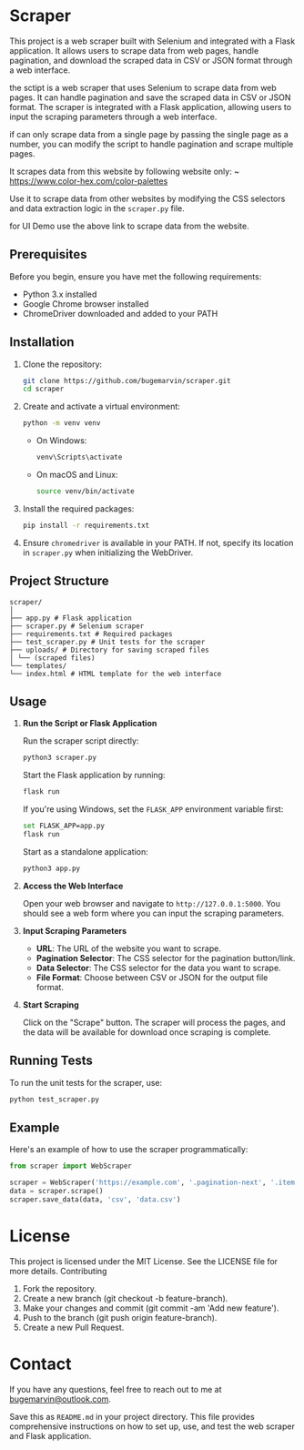 # Scraper

This project is a web scraper built with Selenium and integrated with a Flask application. It allows users to scrape data from web pages, handle pagination, and download the scraped data in CSV or JSON format through a web interface.

the sctipt is a web scraper that uses Selenium to scrape data from web pages. It can handle pagination and save the scraped data in CSV or JSON format. The scraper is integrated with a Flask application, allowing users to input the scraping parameters through a web interface.

if can only scrape data from a single page by passing the single page as a number, you can modify the script to handle pagination and scrape multiple pages.

It scrapes data from this website by following website only:
    ~ https://www.color-hex.com/color-palettes

Use it to scrape data from other websites by modifying the CSS selectors and data extraction logic in the `scraper.py` file.

for UI Demo use the above link to scrape data from the website.

## Prerequisites

Before you begin, ensure you have met the following requirements:

- Python 3.x installed
- Google Chrome browser installed
- ChromeDriver downloaded and added to your PATH

## Installation

1. Clone the repository:

    ```bash
    git clone https://github.com/bugemarvin/scraper.git
    cd scraper
    ```

2. Create and activate a virtual environment:

    ```bash
    python -m venv venv
    ```

    - On Windows:

        ```bash
        venv\Scripts\activate
        ```

    - On macOS and Linux:

        ```bash
        source venv/bin/activate
        ```

3. Install the required packages:

    ```bash
    pip install -r requirements.txt
    ```

4. Ensure `chromedriver` is available in your PATH. If not, specify its location in `scraper.py` when initializing the WebDriver.

## Project Structure

```
scraper/
│
├── app.py # Flask application
├── scraper.py # Selenium scraper
├── requirements.txt # Required packages
├── test_scraper.py # Unit tests for the scraper
├── uploads/ # Directory for saving scraped files
│ └── (scraped files)
└── templates/
└── index.html # HTML template for the web interface
```


## Usage

1. **Run the  Script or Flask Application**

    Run the scraper script directly:

    ```bash
    python3 scraper.py
    ```

    Start the Flask application by running:

    ```bash
    flask run
    ```

    If you're using Windows, set the `FLASK_APP` environment variable first:

    ```bash
    set FLASK_APP=app.py
    flask run
    ```

    Start as a standalone application:

    ```bash
    python3 app.py
    ```

2. **Access the Web Interface**

    Open your web browser and navigate to `http://127.0.0.1:5000`. You should see a web form where you can input the scraping parameters.

3. **Input Scraping Parameters**

    - **URL**: The URL of the website you want to scrape.
    - **Pagination Selector**: The CSS selector for the pagination button/link.
    - **Data Selector**: The CSS selector for the data you want to scrape.
    - **File Format**: Choose between CSV or JSON for the output file format.

4. **Start Scraping**

    Click on the "Scrape" button. The scraper will process the pages, and the data will be available for download once scraping is complete.

## Running Tests

To run the unit tests for the scraper, use:

```bash
python test_scraper.py
```
## Example

Here's an example of how to use the scraper programmatically:

```python
from scraper import WebScraper

scraper = WebScraper('https://example.com', '.pagination-next', '.item')
data = scraper.scrape()
scraper.save_data(data, 'csv', 'data.csv')
```

# License

This project is licensed under the MIT License. See the LICENSE file for more details.
Contributing

1. Fork the repository.
2. Create a new branch (git checkout -b feature-branch).
3. Make your changes and commit (git commit -am 'Add new feature').
4. Push to the branch (git push origin feature-branch).
5. Create a new Pull Request.

# Contact

If you have any questions, feel free to reach out to me at bugemarvin@outlook.com.

Save this as `README.md` in your project directory. This file provides comprehensive instructions on how to set up, use, and test the web scraper and Flask application.

